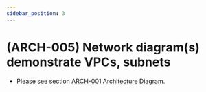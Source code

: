 ```yaml
---
sidebar_position: 3
---
```


# (ARCH-005) Network diagram(s) demonstrate VPCs, subnets

* Please see section [ARCH-001 Architecture Diagram](ARCH-001).